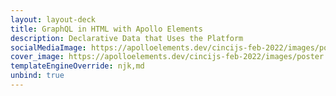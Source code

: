 ```yaml
---
layout: layout-deck
title: GraphQL in HTML with Apollo Elements
description: Declarative Data that Uses the Platform
socialMediaImage: https://apolloelements.dev/cincijs-feb-2022/images/poster.png
cover_image: https://apolloelements.dev/cincijs-feb-2022/images/poster.png
templateEngineOverride: njk,md
unbind: true
---
```

<div slot="progress" style="display: contents;">
  <sl-progress-bar id="slides-progress" indeterminate></sl-progress-bar>
</div>

<link data-helmet rel="stylesheet"
      href="https://fonts.googleapis.com/css2?family=Rubik&display=swap">

<link data-helmet rel="stylesheet"
      href="{{ '/decks/cincijs-feb-2022/graphql-in-html.css' | asset | url }}"/>

<link rel="stylesheet" href="https://cdn.jsdelivr.net/npm/@shoelace-style/shoelace@2.0.0-beta.64/dist/themes/dark.css">
<script type="module" src="https://cdn.jsdelivr.net/npm/@shoelace-style/shoelace@2.0.0-beta.64/dist/shoelace.js"></script> 

<script data-helmet type="module"
        src="{{ '/decks/cincijs-feb-2022/slides-script.js' | asset | url }}"></script>
